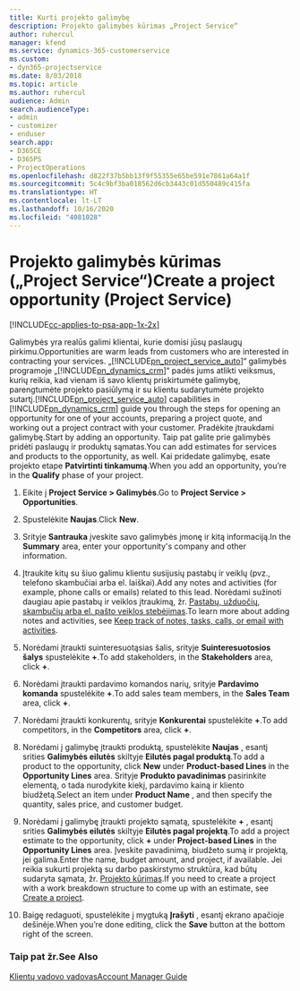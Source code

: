 ```yaml
---
title: Kurti projekto galimybę
description: Projekto galimybės kūrimas „Project Service“
author: ruhercul
manager: kfend
ms.service: dynamics-365-customerservice
ms.custom:
- dyn365-projectservice
ms.date: 8/03/2018
ms.topic: article
ms.author: ruhercul
audience: Admin
search.audienceType:
- admin
- customizer
- enduser
search.app:
- D365CE
- D365PS
- ProjectOperations
ms.openlocfilehash: d822f37b5bb13f9f55355e65be591e7861a64a1f
ms.sourcegitcommit: 5c4c9bf3ba018562d6cb3443c01d550489c415fa
ms.translationtype: HT
ms.contentlocale: lt-LT
ms.lasthandoff: 10/16/2020
ms.locfileid: "4081028"
---
```

# <a name="create-a-project-opportunity-project-service"></a><span data-ttu-id="eba8e-103">Projekto galimybės kūrimas („Project Service“)</span><span class="sxs-lookup"><span data-stu-id="eba8e-103">Create a project opportunity (Project Service)</span></span>

[!INCLUDE[cc-applies-to-psa-app-1x-2x](../includes/cc-applies-to-psa-app-1x-2x.md)]

<span data-ttu-id="eba8e-104">Galimybės yra realūs galimi klientai, kurie domisi jūsų paslaugų pirkimu.</span><span class="sxs-lookup"><span data-stu-id="eba8e-104">Opportunities are warm leads from customers who are interested in contracting your services.</span></span> <span data-ttu-id="eba8e-105">„[!INCLUDE[pn_project_service_auto](../includes/pn-project-service-auto.md)]“ galimybės programoje „[!INCLUDE[pn_dynamics_crm](../includes/pn-dynamics-crm.md)]“ padės jums atlikti veiksmus, kurių reikia, kad vienam iš savo klientų priskirtumėte galimybę, parengtumėte projekto pasiūlymą ir su klientu sudarytumėte projekto sutartį.</span><span class="sxs-lookup"><span data-stu-id="eba8e-105">[!INCLUDE[pn_project_service_auto](../includes/pn-project-service-auto.md)] capabilities in [!INCLUDE[pn_dynamics_crm](../includes/pn-dynamics-crm.md)] guide you through the steps for opening an opportunity for one of your accounts, preparing a project quote, and working out a project contract with your customer.</span></span> <span data-ttu-id="eba8e-106">Pradėkite įtraukdami galimybę.</span><span class="sxs-lookup"><span data-stu-id="eba8e-106">Start by adding an opportunity.</span></span> <span data-ttu-id="eba8e-107">Taip pat galite prie galimybės pridėti paslaugų ir produktų sąmatas.</span><span class="sxs-lookup"><span data-stu-id="eba8e-107">You can add estimates for services and products to the opportunity, as well.</span></span> <span data-ttu-id="eba8e-108">Kai pridedate galimybę, esate projekto etape **Patvirtinti tinkamumą**.</span><span class="sxs-lookup"><span data-stu-id="eba8e-108">When you add an opportunity, you’re in the **Qualify** phase of your project.</span></span>  
  
1.  <span data-ttu-id="eba8e-109">Eikite į **Project Service > Galimybės**.</span><span class="sxs-lookup"><span data-stu-id="eba8e-109">Go to **Project Service > Opportunities**.</span></span>  
  
2.  <span data-ttu-id="eba8e-110">Spustelėkite **Naujas**.</span><span class="sxs-lookup"><span data-stu-id="eba8e-110">Click **New**.</span></span>  
  
3.  <span data-ttu-id="eba8e-111">Srityje **Santrauka** įveskite savo galimybės įmonę ir kitą informaciją.</span><span class="sxs-lookup"><span data-stu-id="eba8e-111">In the **Summary** area, enter your opportunity's company and other information.</span></span>  
  
4.  <span data-ttu-id="eba8e-112">Įtraukite kitų su šiuo galimu klientu susijusių pastabų ir veiklų (pvz., telefono skambučiai arba el. laiškai).</span><span class="sxs-lookup"><span data-stu-id="eba8e-112">Add any notes and activities (for example, phone calls or emails) related to this lead.</span></span> <span data-ttu-id="eba8e-113">Norėdami sužinoti daugiau apie pastabų ir veiklos įtraukimą, žr. [Pastabų, užduočių, skambučių arba el. pašto veiklos stebėjimas](https://docs.microsoft.com/dynamics365/customerengagement/on-premises/basics/work-with-activities).</span><span class="sxs-lookup"><span data-stu-id="eba8e-113">To learn more about adding notes and activities, see [Keep track of notes, tasks, calls, or email with activities](https://docs.microsoft.com/dynamics365/customerengagement/on-premises/basics/work-with-activities).</span></span>  
  
5.  <span data-ttu-id="eba8e-114">Norėdami įtraukti suinteresuotąsias šalis, srityje **Suinteresuotosios šalys** spustelėkite **+**.</span><span class="sxs-lookup"><span data-stu-id="eba8e-114">To add stakeholders, in the **Stakeholders** area, click **+**.</span></span>  
  
6.  <span data-ttu-id="eba8e-115">Norėdami įtraukti pardavimo komandos narių, srityje **Pardavimo komanda** spustelėkite **+**.</span><span class="sxs-lookup"><span data-stu-id="eba8e-115">To add sales team members, in the **Sales Team** area, click **+**.</span></span>  
  
7.  <span data-ttu-id="eba8e-116">Norėdami įtraukti konkurentų, srityje **Konkurentai** spustelėkite **+**.</span><span class="sxs-lookup"><span data-stu-id="eba8e-116">To add competitors, in the **Competitors** area, click **+**.</span></span>  
  
8.  <span data-ttu-id="eba8e-117">Norėdami į galimybę įtraukti produktą, spustelėkite **Naujas** , esantį srities **Galimybės eilutės** skiltyje **Eilutės pagal produktą**.</span><span class="sxs-lookup"><span data-stu-id="eba8e-117">To add a product to the opportunity, click **New** under **Product-based Lines** in the **Opportunity Lines** area.</span></span> <span data-ttu-id="eba8e-118">Srityje **Produkto pavadinimas** pasirinkite elementą, o tada nurodykite kiekį, pardavimo kainą ir kliento biudžetą.</span><span class="sxs-lookup"><span data-stu-id="eba8e-118">Select an item under **Product Name** , and then specify the quantity, sales price, and customer budget.</span></span>  
  
9. <span data-ttu-id="eba8e-119">Norėdami į galimybę įtraukti projekto sąmatą, spustelėkite **+** , esantį srities **Galimybės eilutės** skiltyje **Eilutės pagal projektą**.</span><span class="sxs-lookup"><span data-stu-id="eba8e-119">To add a project estimate to the opportunity, click **+** under **Project-based Lines** in the **Opportunity Lines** area.</span></span> <span data-ttu-id="eba8e-120">Įveskite pavadinimą, biudžeto sumą ir projektą, jei galima.</span><span class="sxs-lookup"><span data-stu-id="eba8e-120">Enter the name, budget amount, and project, if available.</span></span> <span data-ttu-id="eba8e-121">Jei reikia sukurti projektą su darbo paskirstymo struktūra, kad būtų sudaryta sąmata, žr. [Projekto kūrimas](../psa/create-project.md).</span><span class="sxs-lookup"><span data-stu-id="eba8e-121">If you need to create a project with a work breakdown structure to come up with an estimate, see [Create a project](../psa/create-project.md).</span></span>  
  
10. <span data-ttu-id="eba8e-122">Baigę redaguoti, spustelėkite į mygtuką **Įrašyti** , esantį ekrano apačioje dešinėje.</span><span class="sxs-lookup"><span data-stu-id="eba8e-122">When you’re done editing, click the **Save** button at the bottom right of the screen.</span></span>  
  
### <a name="see-also"></a><span data-ttu-id="eba8e-123">Taip pat žr.</span><span class="sxs-lookup"><span data-stu-id="eba8e-123">See Also</span></span>  
 [<span data-ttu-id="eba8e-124">Klientų vadovo vadovas</span><span class="sxs-lookup"><span data-stu-id="eba8e-124">Account Manager Guide</span></span>](../psa/account-manager-guide.md)
